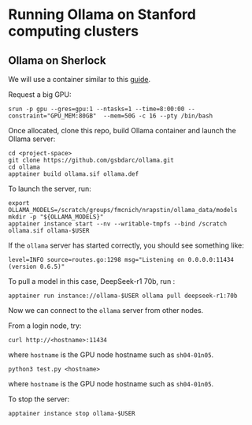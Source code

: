 # Running Ollama on Stanford computing clusters
## Ollama on Sherlock

We will use a container similar to this [guide](https://github.com/uw-psych/ollama-container/tree/main).

Request a big GPU:
```
srun -p gpu --gres=gpu:1 --ntasks=1 --time=8:00:00 --constraint="GPU_MEM:80GB"  --mem=50G -c 16 --pty /bin/bash
```

Once allocated, clone this repo, build Ollama container and launch the Ollama server:

```
cd <project-space>
git clone https://github.com/gsbdarc/ollama.git
cd ollama
apptainer build ollama.sif ollama.def
```

To launch the server, run:
```
export OLLAMA_MODELS=/scratch/groups/fmcnich/nrapstin/ollama_data/models
mkdir -p "${OLLAMA_MODELS}"
apptainer instance start --nv --writable-tmpfs --bind /scratch ollama.sif ollama-$USER
```

If the `ollama` server has started correctly, you should see something like:

```
level=INFO source=routes.go:1298 msg="Listening on 0.0.0.0:11434 (version 0.6.5)"
```

To pull a model in this case, DeepSeek-r1 70b, run :
```
apptainer run instance://ollama-$USER ollama pull deepseek-r1:70b
```

Now we can connect to the `ollama` server from other nodes. 

From a login node, try:

```
curl http://<hostname>:11434
```
where `hostname` is the GPU node hostname such as `sh04-01n05`.

```
python3 test.py <hostname>
```
where `hostname` is the GPU node hostname such as `sh04-01n05`.

To stop the server:
```
apptainer instance stop ollama-$USER
```


